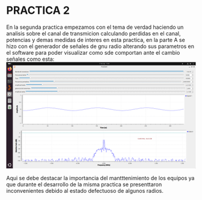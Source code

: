 # PRACTICA 2
En la segunda practica empezamos con el tema de verdad haciendo un analisis sobre el canal de transmicion calculando perdidas en el canal, potencias y demas medidas de interes en 
esta practica, en la parte A se hizo con el generador de señales de gnu radio alterando sus parametros en el software para poder visualizar como sde comportan ante el cambio 
señales como esta:
![Texto alternativo](Practica_2/parte_B/SENO.png)

Aqui se debe destacar la importancia del mantttenimiento de los equipos ya que durante el desarrollo de la misma practica se presenttaron inconvenientes debido al estado defectuoso de algunos radios.

